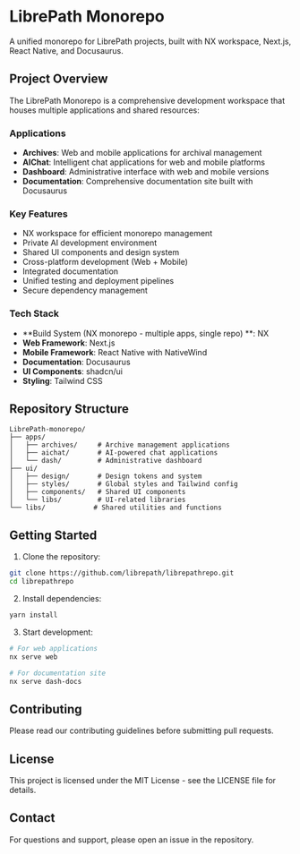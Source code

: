 # LibrePath Monorepo

A unified monorepo for LibrePath projects, built with NX workspace, Next.js, React Native, and Docusaurus.

## Project Overview

The LibrePath Monorepo is a comprehensive development workspace that houses multiple applications and shared resources:

### Applications
- **Archives**: Web and mobile applications for archival management
- **AIChat**: Intelligent chat applications for web and mobile platforms
- **Dashboard**: Administrative interface with web and mobile versions
- **Documentation**: Comprehensive documentation site built with Docusaurus

### Key Features
- NX workspace for efficient monorepo management
- Private AI development environment
- Shared UI components and design system
- Cross-platform development (Web + Mobile)
- Integrated documentation
- Unified testing and deployment pipelines
- Secure dependency management

### Tech Stack
- **Build System (NX monorepo - multiple apps, single repo) **: NX
- **Web Framework**: Next.js
- **Mobile Framework**: React Native with NativeWind
- **Documentation**: Docusaurus
- **UI Components**: shadcn/ui
- **Styling**: Tailwind CSS

## Repository Structure

```
LibrePath-monorepo/
├── apps/
│   ├── archives/     # Archive management applications
│   ├── aichat/       # AI-powered chat applications
│   └── dash/         # Administrative dashboard
├── ui/
│   ├── design/       # Design tokens and system
│   ├── styles/       # Global styles and Tailwind config
│   ├── components/   # Shared UI components
│   └── libs/         # UI-related libraries
└── libs/            # Shared utilities and functions
```

## Getting Started

1. Clone the repository:
```bash
git clone https://github.com/librepath/librepathrepo.git
cd librepathrepo
```

2. Install dependencies:
```bash
yarn install
```

3. Start development:
```bash
# For web applications
nx serve web

# For documentation site
nx serve dash-docs
```

## Contributing

Please read our contributing guidelines before submitting pull requests.

## License

This project is licensed under the MIT License - see the LICENSE file for details.

## Contact

For questions and support, please open an issue in the repository.